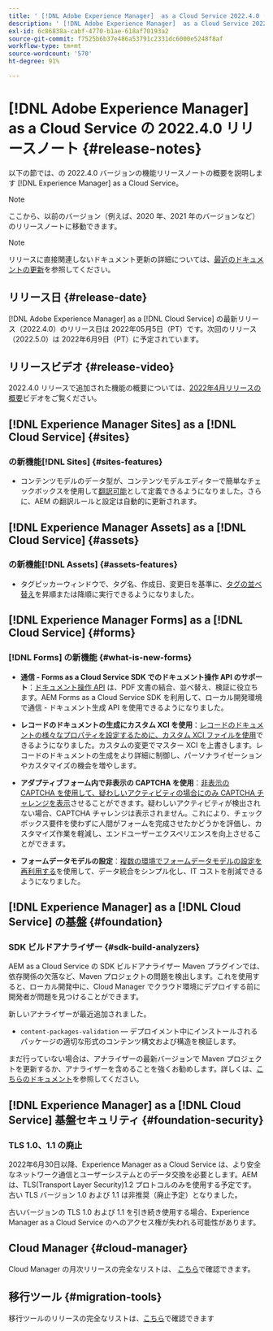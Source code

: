 ```yaml
---
title: ' [!DNL Adobe Experience Manager]  as a Cloud Service 2022.4.0 リリースのリリースノート。'
description: ' [!DNL Adobe Experience Manager]  as a Cloud Service 2022.4.0 リリースのリリースノート。'
exl-id: 6c86838a-cabf-4770-b1ae-618af70193a2
source-git-commit: f7525b6b37e486a53791c2331dc6000e5248f8af
workflow-type: tm+mt
source-wordcount: '570'
ht-degree: 91%

---
```


# [!DNL Adobe Experience Manager] as a Cloud Service の 2022.4.0 リリースノート {#release-notes}

以下の節では、の 2022.4.0 バージョンの機能リリースノートの概要を説明します [!DNL Experience Manager] as a Cloud Service。

>[!NOTE]
>
>ここから、以前のバージョン（例えば、2020 年、2021 年のバージョンなど）のリリースノートに移動できます。

>[!NOTE]
>
>リリースに直接関連しないドキュメント更新の詳細については、[最近のドキュメントの更新](https://experienceleague.adobe.com/docs/experience-manager-release-information/aem-release-updates/doc-updates/documentation-updates.html?lang=ja)を参照してください。

## リリース日 {#release-date}

[!DNL Adobe Experience Manager] as a [!DNL Cloud Service] の最新リリース（2022.4.0）のリリース日は 2022年05月5日（PT）です。次回のリリース（2022.5.0）は 2022年6月9日（PT）に予定されています。

## リリースビデオ {#release-video}

2022.4.0 リリースで追加された機能の概要については、[2022年4月リリースの概要](https://video.tv.adobe.com/v/342612?quality=12)ビデオをご覧ください。

## [!DNL Experience Manager Sites] as a [!DNL Cloud Service] {#sites}

### の新機能[!DNL Sites] {#sites-features}

* コンテンツモデルのデータ型が、コンテンツモデルエディターで簡単なチェックボックスを使用して[翻訳可能](/help/assets/content-fragments/content-fragments-models.md#properties)として定義できるようになりました。さらに、AEM の翻訳ルールと設定は自動的に更新されます。

## [!DNL Experience Manager Assets] as a [!DNL Cloud Service] {#assets}

### の新機能[!DNL Assets] {#assets-features}

* タグピッカーウィンドウで、タグ名、作成日、変更日を基準に、[タグの並べ替え](/help/assets/organize-assets.md#use-tags-to-organize-assets)を昇順または降順に実行できるようになりました。


## [!DNL Experience Manager Forms] as a [!DNL Cloud Service] {#forms}

### [!DNL Forms] の新機能 {#what-is-new-forms}

* **通信 - Forms as a Cloud Service SDK でのドキュメント操作 API のサポート**：[ドキュメント操作 API](/help/forms/aem-forms-cloud-service-communications.md) は、PDF 文書の結合、並べ替え、検証に役立ちます。AEM Forms as a Cloud Service SDK を利用して、ローカル開発環境で通信 - ドキュメント生成 API を使用できるようになりました。

* **レコードのドキュメントの生成にカスタム XCI を使用**：[レコードのドキュメントの様々なプロパティを設定するために、カスタム XCI ファイルを使用](/help/forms/generate-document-of-record-for-non-xfa-based-adaptive-forms.md#use-a-custom-xci-file)できるようになりました。カスタムの変更でマスター XCI を上書きします。レコードのドキュメントの生成をより詳細に制御し、パーソナライゼーションやカスタマイズの機会を増やします。

* **アダプティブフォーム内で非表示の CAPTCHA を使用**：[非表示の CAPTCHA を使用して、疑わしいアクティビティの場合にのみ CAPTCHA チャレンジを表示](/help/forms/captcha-adaptive-forms.md)させることができます。疑わしいアクティビティが検出されない場合、CAPTCHA チャレンジは表示されません。これにより、チェックボックス要件を使わずに人間がフォームを完成させたかどうかを評価し、カスタマイズ作業を軽減し、エンドユーザーエクスペリエンスを向上させることができます。

* **フォームデータモデルの設定**：[複数の環境でフォームデータモデルの設定を再利用する](/help/forms/create-form-data-models.md#runmode-specific-context-aware-config)を使用して、データ統合をシンプル化し、IT コストを削減できるようになりました。


## [!DNL Experience Manager] as a [!DNL Cloud Service] の基盤 {#foundation}

### SDK ビルドアナライザー {#sdk-build-analyzers}

AEM as a Cloud Service の SDK ビルドアナライザー Maven プラグインでは、依存関係の欠落など、Maven プロジェクトの問題を検出します。これを使用すると、ローカル開発中に、Cloud Manager でクラウド環境にデプロイする前に開発者が問題を見つけることができます。

新しいアナライザーが最近追加されました。

* `content-packages-validation`  — デプロイメント中にインストールされるパッケージの適切な形式のコンテンツ構文および構造を検証します。

まだ行っていない場合は、アナライザーの最新バージョンで Maven プロジェクトを更新するか、アナライザーを含めることを強くお勧めします。詳しくは、[こちらのドキュメント](https://experienceleague.adobe.com/docs/experience-manager-core-components/using/developing/archetype/build-analyzer-maven-plugin.html?lang=ja)を参照してください。

## [!DNL Experience Manager] as a [!DNL Cloud Service] 基盤セキュリティ {#foundation-security}

### TLS 1.0、1.1 の廃止

2022年6月30日以降、Experience Manager as a Cloud Service は、より安全なネットワーク通信とユーザーシステムとのデータ交換を必要とします。AEMは、TLS(Transport Layer Security)1.2 プロトコルのみを使用する予定です。 古い TLS バージョン 1.0 および 1.1 は非推奨（廃止予定）となりました。

古いバージョンの TLS 1.0 および 1.1 を引き続き使用する場合、Experience Manager as a Cloud Service のへのアクセス権が失われる可能性があります。

## Cloud Manager {#cloud-manager}

Cloud Manager の月次リリースの完全なリストは、 [こちら](/help/implementing/cloud-manager/release-notes/current.md)で確認できます。

## 移行ツール {#migration-tools}

移行ツールのリリースの完全なリストは、[こちら](/help/journey-migration/release-notes/release-notes-migration-tools-current.md)で確認できます
